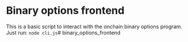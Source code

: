 # Binary options frontend

This is a basic script to interact with the onchain binary options program.
Just run:  `node cli.js`# binary_options_frontend

